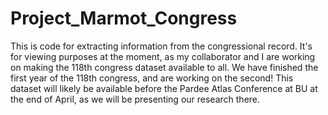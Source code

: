 # Project_Marmot_Congress
This is code for extracting information from the congressional record. 
It's for viewing purposes at the moment, as my collaborator and I are working on making the 118th congress dataset available to all.
We have finished the first year of the 118th congress, and are working on the second!
This dataset will likely be available before the Pardee Atlas Conference at BU at the end of April, as we will be presenting our research there.
